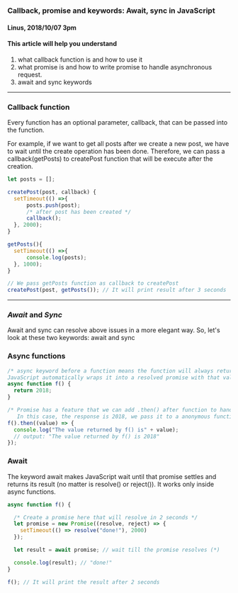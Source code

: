 ### Callback, promise and keywords: Await, sync in JavaScript
#### Linus, 2018/10/07 3pm
#### This article will help you understand
1. what callback function is and how to use it
2. what promise is and how to write promise to handle asynchronous request.
3. await and sync keywords

---

### Callback function
Every function has an optional parameter, callback, that can be passed into the function.


For example, if we want to get all posts after we create a new post, we have to wait until the create operation has been done.
Therefore, we can pass a callback(getPosts) to createPost function that will be execute after the creation.

```Javascript
let posts = [];

createPost(post, callback) {
  setTimeout(() =>{
      posts.push(post);
      /* after post has been created */
      callback();
  }, 2000);
}

getPosts(){
  setTimeout(() =>{
      console.log(posts);
  }, 1000);
}

// We pass getPosts function as callback to createPost
createPost(post, getPosts()); // It will print result after 3 seconds
```

---

### *Await* and *Sync*
Await and sync can resolve above issues in a more elegant way. So, let's look at these two keywords: await and sync


### Async functions

```Javascript
/* async keyword before a function means the function will always return a promise,
JavaScript automatically wraps it into a resolved promise with that value. */
async function f() {
  return 2018;
}

/* Promise has a feature that we can add .then() after function to handle the response
   In this case, the response is 2018, we pass it to a anonymous function to print it. */
f().then((value) => {
  console.log("The value returned by f() is" + value);
  // output: "The value returned by f() is 2018"
});

```

### Await
The keyword await makes JavaScript wait until that promise settles and returns its result (no matter is resolve() or reject()). It works only inside async functions.


```Javascript
async function f() {

  /* Create a promise here that will resolve in 2 seconds */
  let promise = new Promise((resolve, reject) => {
    setTimeout(() => resolve("done!"), 2000)
  });

  let result = await promise; // wait till the promise resolves (*)

  console.log(result); // "done!"
}

f(); // It will print the result after 2 seconds
```
